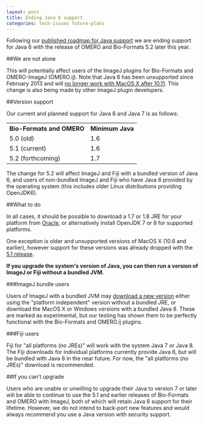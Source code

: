 ```yaml
---
layout: post
title: Ending Java 6 support
categories: tech-issues future-plans
---
```


Following our [published roadmap for Java support](http://www.openmicroscopy.org/site/support/omero5.1/sysadmins/version-requirements.html#java)
we are ending support for Java 6 with the release of OMERO and Bio-Formats 5.2
later this year.

##We are not alone

This will potentially affect users of the ImageJ plugins for Bio-Formats and
OMERO-ImageJ (OMERO.ij). Note that Java 6 has been unsupported since February
2013 and will [no longer work with MacOS X after 10.11](https://developer.apple.com/library/prerelease/mac/releasenotes/General/rn-osx-10.11/).
This change is also being made by other ImageJ plugin developers.

##Version support

Our current and planned support for Java 6 and Java 7 is as follows:

<table>
    <tr>
        <th>Bio-Formats and OMERO</th>
        <th>Minimum Java</th>
    </tr>
    <tr>
        <td>5.0 (old)</td>
        <td>1.6</td>
    </tr>
    <tr>
        <td>5.1 (current)</td>
        <td>1.6</td>
    </tr>
    <tr>
        <td>5.2 (forthcoming)</td>
        <td>1.7</td>
    </tr>
<table>

The change for 5.2 will affect ImageJ and Fiji with a bundled version
of Java 6, and users of non-bundled ImageJ and Fiji who
have Java 6 provided by the operating system (this includes older
Linux distributions providing OpenJDK6).

##What to do

In all cases, it should be possible to download a 1.7 or 1.8 JRE for
your platform from
[Oracle](http://www.oracle.com/technetwork/java/javase/downloads/index.html),
or alternatively install OpenJDK 7 or 8 for supported platforms.

One exception is older and unsupported versions of MacOS X (10.6 and
earlier), however support for these versions was already dropped with
the [5.1 release](http://www.openmicroscopy.org/site/support/omero5.1/sysadmins/version-requirements.html#unix-macos-x).

**If you upgrade the system's version of Java, you can then run a
version of ImageJ or Fiji without a bundled JVM.**

###ImageJ bundle users

Users of ImageJ with a bundled JVM may [download a new version](http://imagej.nih.gov/ij/download.html) either using the "platform
independent" version without a bundled JRE, or download the MacOS X or
Windows versions with a bundled Java 8. These are marked as
experimental, but our testing has shown them to be perfectly
functional with the Bio-Formats and OMERO.ij plugins.

###Fiji users

Fiji for "all platforms (no JREs)" will work with the system Java 7 or
Java 8. The Fiji downloads for individual platforms currently provide
Java 6, but will be bundled with Java 8 in the near future.
For now, the "all platforms (no JREs)" download is recommended.

##If you can't upgrade

Users who are unable or unwilling to upgrade their Java to version 7
or later will be able to continue to use the 5.1 and earlier releases
of Bio-Formats and OMERO with ImageJ, both of which will retain Java 6
support for their lifetime. However, we do not intend to back-port new
features and would always recommend you use a Java version with security
support.

